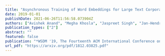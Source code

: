 ```yaml
---
title: "Asynchronous Training of Word Embeddings for Large Text Corpora"
date: 2019-01-01
publishDate: 2021-06-26T11:56:58.073904Z
authors: ["Avishek Anand", "Megha Khosla", "Jaspreet Singh", "Jan-Hendrik Zab", "Zijian Zhang"]
publication_types: ["2"]
abstract: ""
featured: false
publication: "*WSDM '19, The Fourteenth ACM International Conference on Web Search and Data Mining, 2019*"
url_pdf: "https://arxiv.org/pdf/1812.03825.pdf"
---
```


